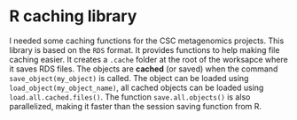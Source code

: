 # R caching library

I needed some caching functions for the CSC metagenomics projects. This library is 
based on the `RDS` format. It provides functions to help making file caching easier. 
It creates a `.cache` folder at the root of the worksapce where it saves RDS files. 
The objects are __cached__ (or saved) when the command `save_object(my_object)` is called. 
The object can be loaded using `load_object(my_object_name)`, all cached objects can be 
loaded using `load.all.cached.files()`. The function `save.all.objects()` is also parallelized,
making it faster than the session saving function from R.